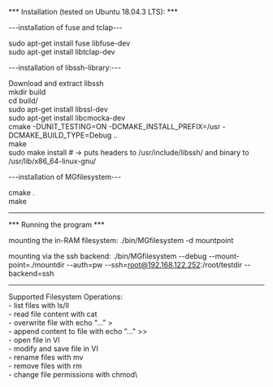 *** Installation (tested on Ubuntu 18.04.3 LTS): ***

---installation of fuse and tclap---

sudo apt-get install fuse libfuse-dev\
sudo apt-get install libtclap-dev

---installation of libssh-library:---

Download and extract libssh\
mkdir build\
cd build/\
sudo apt-get install libssl-dev\
sudo apt-get install libcmocka-dev\
cmake -DUNIT_TESTING=ON -DCMAKE_INSTALL_PREFIX=/usr -DCMAKE_BUILD_TYPE=Debug ..\
make\
sudo make install # -> puts headers to /usr/include/libssh/ and binary to /usr/lib/x86_64-linux-gnu/

---installation of MGfilesystem---

cmake .\
make

****************************************************

*** Running the program ***

mounting the in-RAM filesystem:
./bin/MGfilesystem -d mountpoint

mounting via the ssh backend:
./bin/MGfilesystem --debug --mount-point=./mountdir --auth=pw --ssh=root@192.168.122.252:/root/testdir --backend=ssh


****************************************************


Supported Filesystem Operations:\
    - list files with ls/ll\
    - read file content with cat\
    - overwrite file with echo "..." > \
    - append content to file with echo "..." >> \
    - open file in VI\
    - modify and save file in VI\
    - rename files with mv\
    - remove files with rm\
    - change file permissions with chmod\


